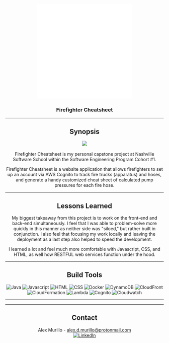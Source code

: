 <!-- PROJECT LOGO -->
<br />
<div align="center">
    <img src="web/static_assets/images/logo_transparent.png" alt="Logo" width="300" height="300">

<h3 align="center">Firefighter Cheatsheet</h3>

___

## Synopsis

<img src="resources/images/mainPage.PNG">

Firefighter Cheatsheet is my personal capstone project at Nashville Software School within the Software Engineering Program Cohort #1.

Firefighter Cheatsheet is a website application that allows firefighters to set up an account via AWS Cognito to track fire trucks (apparatus) and hoses, and generate a handy customized cheat sheet of calculated pump pressures for each fire hose.

---

## Lessons Learned

My biggest takeaway from this project is to work on the front-end and back-end simultaneously. I feel that I was able to problem-solve more quickly in this manner as neither side was "siloed," but rather built in conjunction. I also feel that focusing my work locally and leaving the deployment as a last step also helped to speed the development.

I learned a lot and feel much more comfortable with Javascript, CSS, and HTML, as well how RESTFUL web services function under the hood.

---

## Build Tools

<img alt="Java" src="https://img.shields.io/badge/-Java-red"></a>
<img alt="Javascript" src="https://img.shields.io/badge/-Javascript-orange"></a>
<img alt="HTML" src="https://img.shields.io/badge/-HTML-blue"></a>
<img alt="CSS" src="https://img.shields.io/badge/-CSS-green"></a>
<img alt="Docker" src="https://img.shields.io/badge/-Docker-9cf"></a>
<img alt="DynamoDB" src="https://img.shields.io/badge/-AWS%20DynamoDB-ff69b4"></a>
<img alt="CloudFront" src="https://img.shields.io/badge/-AWS%20CloudFront-yellowgreen"></a>
<img alt="CloudFormation" src="https://img.shields.io/badge/-AWS%20CloudFormation-purple"></a>
<img alt="Lambda" src="https://img.shields.io/badge/-AWS%20Lambda-blue"></a>
<img alt="Cognito" src="https://img.shields.io/badge/-AWS%20Cognito-green"></a>
<img alt="Cloudwatch" src="https://img.shields.io/badge/-AWS%20Cloudwatch-red"></a>
  
---
<!--
## View This Project

 [![Youtube Video](resources/images/youtube.PNG)](https://www.youtube.com/embed/dHkNxV84Lhk)

<p>View this project: <a href="https://youtu.be/dHkNxV84Lhk"><b>here<b></a>.</p>

-->

---

## Contact

Alex Murillo - alex.d.murillo@protonmail.com
<br>
<a href="https://www.linkedin.com/in/alexdmurillo/"><img alt="LinkedIn" src="https://img.shields.io/badge/-LinkedIn-brightgreen"></a>





